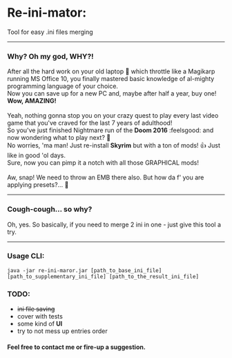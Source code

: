  # **Re-ini-mator:** 
Tool for easy .ini files merging

 ---

### Why? Oh my god, WHY?!
After all the hard work on your old laptop :shit: which throttle like a Magikarp running MS Office 10, you finally mastered basic knowledge of al-mighty programming language of your choice. \
Now you can save up for a new PC and, maybe after half a year, buy one! **Wow, AMAZING!** \
\
Yeah, nothing gonna stop you on your crazy quest to play every last video game that you've craved for the last 7 years of adulthood! \
So you've just finished Nightmare run of the **Doom 2016** :feelsgood: and now wondering what to play next? :milky_way: \
No worries, 'ma man! Just re-install **Skyrim** but with a ton of mods! :+1: Just like in good 'ol days. \
Sure, now you can pimp it a notch with all those GRAPHICAL mods! \
\
Aw, snap! We need to throw an EMB there also. But how da f' you are applying presets?... :scroll:
 
 --- 
 
 ### Cough-cough... so why?
  Oh, yes.
  So basically, if you need to merge 2 ini in one - just give this tool a try.

 ---
 
 ### Usage CLI:
 ``java -jar re-ini-maror.jar [path_to_base_ini_file] [path_to_supplementary_ini_file] [path_to_the_result_ini_file]``
 
 ### TODO:
 * ~~ini file saving~~
 * cover with tests
 * some kind of **UI**
 * try to not mess up entries order
 
 #### Feel free to contact me or fire-up a suggestion. 
